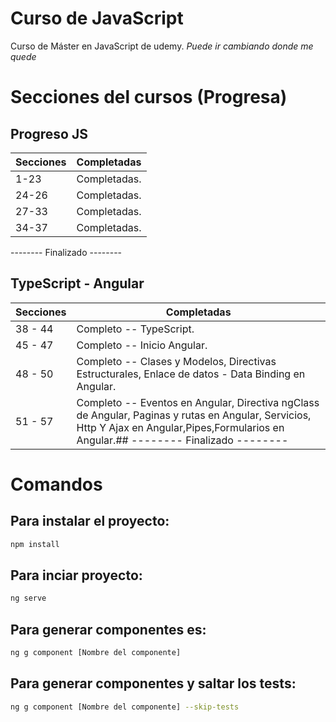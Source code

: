 
# Curso de JavaScript

Curso de Máster en JavaScript
de udemy.
*Puede ir cambiando donde me quede*

# Secciones del cursos (Progresa)
## Progreso JS
Secciones     | Completadas
------------- | -------------
1-23          | Completadas.
24-26         | Completadas.
27-33         | Completadas.
34-37         | Completadas.
-------- Finalizado --------

## TypeScript - Angular
Secciones     | Completadas
------------- | -------------
38 - 44       | Completo -- TypeScript.
45 - 47       | Completo -- Inicio Angular.
48 - 50       | Completo -- Clases y Modelos, Directivas Estructurales, Enlace de datos - Data Binding en Angular.
51 - 57       | Completo -- Eventos en Angular, Directiva ngClass de Angular, Paginas y rutas en Angular, Servicios, Http Y Ajax en Angular,Pipes,Formularios en Angular.## -------- Finalizado --------

# Comandos
## Para instalar el proyecto:
```bash
npm install
```

## Para inciar proyecto:
```bash
ng serve
```

## Para generar componentes es:
```bash
ng g component [Nombre del componente]
```

## Para generar componentes y saltar los tests:
```bash
ng g component [Nombre del componente] --skip-tests
```
